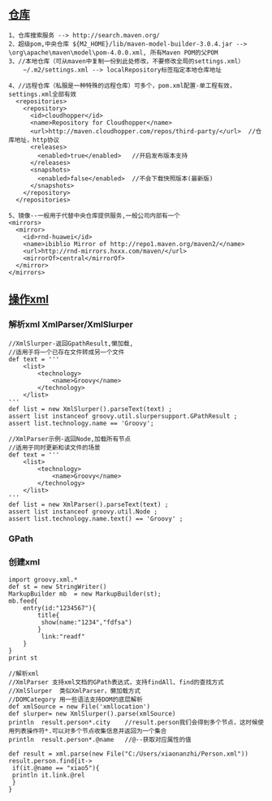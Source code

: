 ## [仓库](http://search.maven.org/)
    1、仓库搜索服务 --> http://search.maven.org/
    2、超级pom,中央仓库 ${M2_HOME}/lib/maven-model-builder-3.0.4.jar --> \org\apache\maven\model\pom-4.0.0.xml, 所有Maven POM的父POM
    3、//本地仓库（可从maven中复制一份到此处修改，不要修改全局的settings.xml）
        ~/.m2/settings.xml --> localRepository标签指定本地仓库地址
        
    4、//远程仓库（私服是一种特殊的远程仓库）可多个，pom.xml配置-单工程有效，settings.xml全部有效
      <repositories>  
    	<repository>  
    	  <id>cloudhopper</id>  
    	  <name>Repository for Cloudhopper</name>  
    	  <url>http://maven.cloudhopper.com/repos/third-party/</url>  //仓库地址，http协议
    	  <releases>       
    		<enabled>true</enabled>   //开启发布版本支持    
    	  </releases>       
    	  <snapshots>       
    		<enabled>false</enabled>  //不会下载快照版本(最新版)
    	  </snapshots>  
    	</repository>  
      </repositories>  

    5、镜像--一般用于代替中央仓库提供服务,一般公司内部有一个
    <mirrors>
      <mirror> 
    	<id>rnd-huawei</id> 
    	<name>ibiblio Mirror of http://repo1.maven.org/maven2/</name> 
    	<url>http://rnd-mirrors.hxxx.com/maven/</url>
    	<mirrorOf>central</mirrorOf> 
      </mirror>
    </mirrors>


## [操作xml](http://groovy-lang.org/processing-xml.html)
### 解析xml XmlParser/XmlSlurper
	//XmlSlurper-返回GpathResult,懒加载,
	//适用于将一个已存在文件转成另一个文件
	def text = '''
		<list>
			<technology>
				<name>Groovy</name>
			</technology>
		</list>
	'''
	def list = new XmlSlurper().parseText(text) ;
	assert list instanceof groovy.util.slurpersupport.GPathResult ;
	assert list.technology.name == 'Groovy';

	//XmlParser示例-返回Node,加载所有节点
	//适用于同时更新和读文件的场景
	def text = '''
		<list>
			<technology>
				<name>Groovy</name>
			</technology>
		</list>
	'''
	def list = new XmlParser().parseText(text) ;
	assert list instanceof groovy.util.Node ;
	assert list.technology.name.text() == 'Groovy' ;

### GPath
	

### 创建xml
	import groovy.xml.*
	def st = new StringWriter()
	MarkupBuilder mb  = new MarkupBuilder(st);
	mb.feed{
		entry(id:"1234567"){
			title{
			 show(name:"1234","fdfsa")
			}
			 link:"readf"
		}
	}
	print st

	//解析xml
	//XmlParser 支持xml文档的GPath表达式，支持findAll、find的查找方式
	//XmlSlurper  类似XmlParser，懒加载方式
	//DOMCategory 用一些语法支持DOM的底层解析
	def xmlSource = new File('xmllocation')
	def slurper= new XmlSlurper().parse(xmlSource)
	println  result.person*.city    //result.person我们会得到多个节点，这时候使用列表操作符*.可以对多个节点收集信息并返回为一个集合
	println  result.person*.@name   //@--获取对应属性的值

	def result = xml.parse(new File("C:/Users/xiaonanzhi/Person.xml"))
	result.person.find{it->
	 if(it.@name == "xiao5"){
	 println it.link.@rel
	 }
	}
